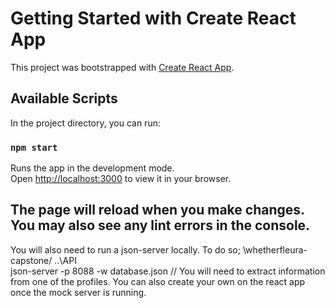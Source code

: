 # Getting Started with Create React App

This project was bootstrapped with [Create React App](https://github.com/facebook/create-react-app).

## Available Scripts

In the project directory, you can run:

### `npm start`

Runs the app in the development mode.\
Open [http://localhost:3000](http://localhost:3000) to view it in your browser.

The page will reload when you make changes.\
You may also see any lint errors in the console.
---------------------------------------------------------------------------------------------------------------------------------------------------
You will also need to run a json-server locally. To do so;
\whetherfleura-capstone/
..\API\
json-server -p 8088 -w database.json
// You will need to extract information from one of the profiles. You can also create your own on the react app once the mock server is running. 
